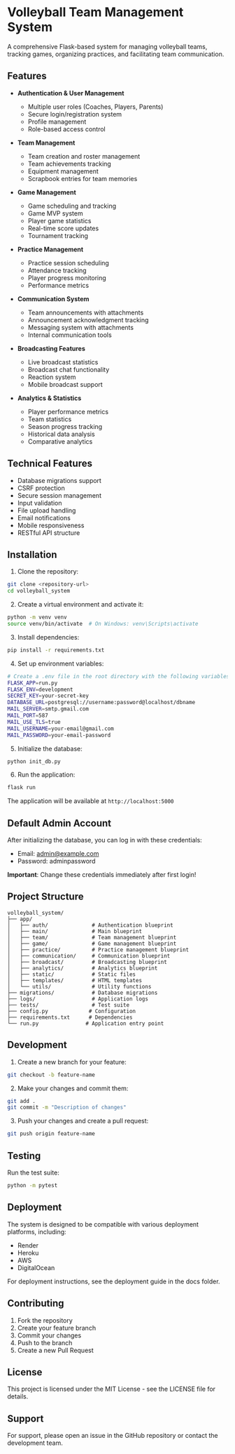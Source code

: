 # Volleyball Team Management System

A comprehensive Flask-based system for managing volleyball teams, tracking games, organizing practices, and facilitating team communication.

## Features

- **Authentication & User Management**
  - Multiple user roles (Coaches, Players, Parents)
  - Secure login/registration system
  - Profile management
  - Role-based access control

- **Team Management**
  - Team creation and roster management
  - Team achievements tracking
  - Equipment management
  - Scrapbook entries for team memories

- **Game Management**
  - Game scheduling and tracking
  - Game MVP system
  - Player game statistics
  - Real-time score updates
  - Tournament tracking

- **Practice Management**
  - Practice session scheduling
  - Attendance tracking
  - Player progress monitoring
  - Performance metrics

- **Communication System**
  - Team announcements with attachments
  - Announcement acknowledgment tracking
  - Messaging system with attachments
  - Internal communication tools

- **Broadcasting Features**
  - Live broadcast statistics
  - Broadcast chat functionality
  - Reaction system
  - Mobile broadcast support

- **Analytics & Statistics**
  - Player performance metrics
  - Team statistics
  - Season progress tracking
  - Historical data analysis
  - Comparative analytics

## Technical Features

- Database migrations support
- CSRF protection
- Secure session management
- Input validation
- File upload handling
- Email notifications
- Mobile responsiveness
- RESTful API structure

## Installation

1. Clone the repository:
```bash
git clone <repository-url>
cd volleyball_system
```

2. Create a virtual environment and activate it:
```bash
python -m venv venv
source venv/bin/activate  # On Windows: venv\Scripts\activate
```

3. Install dependencies:
```bash
pip install -r requirements.txt
```

4. Set up environment variables:
```bash
# Create a .env file in the root directory with the following variables:
FLASK_APP=run.py
FLASK_ENV=development
SECRET_KEY=your-secret-key
DATABASE_URL=postgresql://username:password@localhost/dbname
MAIL_SERVER=smtp.gmail.com
MAIL_PORT=587
MAIL_USE_TLS=true
MAIL_USERNAME=your-email@gmail.com
MAIL_PASSWORD=your-email-password
```

5. Initialize the database:
```bash
python init_db.py
```

6. Run the application:
```bash
flask run
```

The application will be available at `http://localhost:5000`

## Default Admin Account

After initializing the database, you can log in with these credentials:
- Email: admin@example.com
- Password: adminpassword

**Important**: Change these credentials immediately after first login!

## Project Structure

```
volleyball_system/
├── app/
│   ├── auth/              # Authentication blueprint
│   ├── main/              # Main blueprint
│   ├── team/              # Team management blueprint
│   ├── game/              # Game management blueprint
│   ├── practice/          # Practice management blueprint
│   ├── communication/     # Communication blueprint
│   ├── broadcast/         # Broadcasting blueprint
│   ├── analytics/         # Analytics blueprint
│   ├── static/            # Static files
│   ├── templates/         # HTML templates
│   └── utils/             # Utility functions
├── migrations/            # Database migrations
├── logs/                  # Application logs
├── tests/                 # Test suite
├── config.py             # Configuration
├── requirements.txt      # Dependencies
└── run.py               # Application entry point
```

## Development

1. Create a new branch for your feature:
```bash
git checkout -b feature-name
```

2. Make your changes and commit them:
```bash
git add .
git commit -m "Description of changes"
```

3. Push your changes and create a pull request:
```bash
git push origin feature-name
```

## Testing

Run the test suite:
```bash
python -m pytest
```

## Deployment

The system is designed to be compatible with various deployment platforms, including:
- Render
- Heroku
- AWS
- DigitalOcean

For deployment instructions, see the deployment guide in the docs folder.

## Contributing

1. Fork the repository
2. Create your feature branch
3. Commit your changes
4. Push to the branch
5. Create a new Pull Request

## License

This project is licensed under the MIT License - see the LICENSE file for details.

## Support

For support, please open an issue in the GitHub repository or contact the development team.
